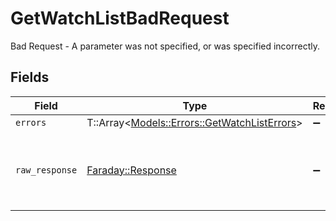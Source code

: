 # GetWatchListBadRequest

Bad Request - A parameter was not specified, or was specified incorrectly.


## Fields

| Field                                                                                     | Type                                                                                      | Required                                                                                  | Description                                                                               |
| ----------------------------------------------------------------------------------------- | ----------------------------------------------------------------------------------------- | ----------------------------------------------------------------------------------------- | ----------------------------------------------------------------------------------------- |
| `errors`                                                                                  | T::Array<[Models::Errors::GetWatchListErrors](../../models/errors/getwatchlisterrors.md)> | :heavy_minus_sign:                                                                        | N/A                                                                                       |
| `raw_response`                                                                            | [Faraday::Response](https://www.rubydoc.info/gems/faraday/Faraday/Response)               | :heavy_minus_sign:                                                                        | Raw HTTP response; suitable for custom response parsing                                   |
